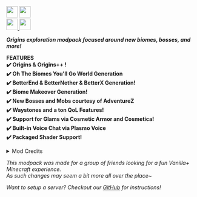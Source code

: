 <img src="https://img.shields.io/badge/Minecraft-1.19.2-green?style=for-the-badge" height="30" />
<a href="https://github.com/cecilia-sanare/TemmiesOrigins">
  <img src="https://img.shields.io/badge/GitHub-TemmiesOrigins-green?style=for-the-badge" height="30" />
</a>
<br/>
<a href="https://github.com/cecilia-sanare/TemmiesOrigins/releases/latest">
  <img src="https://img.shields.io/github/v/release/cecilia-sanare/TemmiesOrigins?sort=semver&style=for-the-badge" height="30" />
</a>

<img src="https://img.shields.io/github/v/release/cecilia-sanare/TemmiesOrigins?include_prereleases&label=beta&sort=semver&style=for-the-badge" height="30" />

_**Origins exploration modpack focused around new biomes, bosses, and more!**_

**FEATURES**<br/>
**✔️ Origins & Origins++ !**<br/>
**✔️ Oh The Biomes You'll Go World Generation**<br/>
**✔️ BetterEnd & BetterNether & BetterX Generation!**<br/>
**✔️ Biome Makeover Generation!**<br/>
**✔️ New Bosses and Mobs courtesy of AdventureZ**<br/>
**✔️ Waystones and a ton QoL Features!**<br/>
**✔️ Support for Glams via Cosmetic Armor and Cosmetica!**<br/>
**✔️ Built-in Voice Chat via Plasmo Voice**<br/>
**✔️ Packaged Shader Support!**<br/>

<details>
  <summary>Mod Credits</summary>
  
  {{mods}}  
</details>

_This modpack was made for a group of friends looking for a fun Vanilla+ Minecraft experience._ <br/>
_As such changes may seem a bit more all over the place~_

_Want to setup a server? Checkout our [GitHub](https://github.com/cecilia-sanare/TemmiesOrigins#setting-up-a-server) for instructions!_